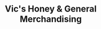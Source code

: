 ---
title: "Vic's Honey & General Merchandising"
url: /victoria/vics-honey-und-general-merchandising/
shop: Lebensmittel
---